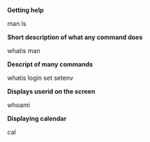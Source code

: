 __Getting help__

man ls


__Short description of what any command does__

whatis man


__Descript of many commands__

whatis login set setenv


__Displays userid on the screen__

whoami


__Displaying calendar__

cal
